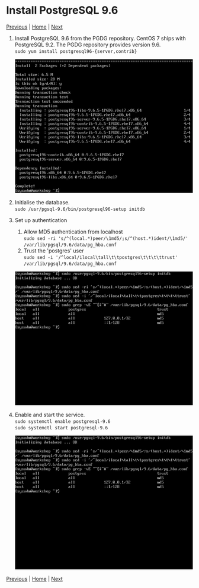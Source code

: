 # Install PostgreSQL 9.6

[Previous](install-puppet-server.md) \| [Home](index.md) \| [Next](install-puppet-db.md)

1. Install PostgreSQL 9.6 from the PGDG repository. CentOS 7 ships with PostgreSQL 9.2. The PGDG repository provides version 9.6.  
   `sudo yum install postgresql96-{server,contrib}`

   ![](images/install-postgresql-1.png)
1. Initialise the database.  
   `sudo /usr/pgsql-9.6/bin/postgresql96-setup initdb`
1. Set up authentication
   1. Allow MD5 authentication from localhost  
      `sudo sed -ri 's/^(local.*)peer/\1md5/;s/^(host.*)ident/\1md5/' /var/lib/pgsql/9.6/data/pg_hba.conf`
   1. Trust the 'postgres' user  
      `sudo sed -i '/^local/ilocal\tall\t\tpostgres\t\t\t\ttrust' /var/lib/pgsql/9.6/data/pg_hba.conf`

   ![](images/install-postgresql-2.png)
1. Enable and start the service.  
   `sudo systemctl enable postgresql-9.6`  
   `sudo systemctl start postgresql-9.6`

   ![](images/install-postgresql-2.png)


[Previous](install-puppet-server.md) \| [Home](index.md) \| [Next](install-puppet-db.md)

